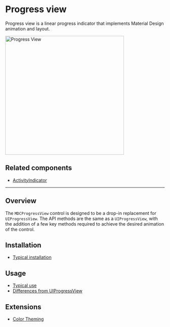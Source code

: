 # Progress view

<!-- badges -->

Progress view is a linear progress indicator that implements Material Design animation and layout.

<div class="article__asset article__asset--screenshot">
  <img src="docs/assets/progress_view.png" alt="Progress View" width="375">
</div>

<!-- design-and-api -->

## Related components

* [ActivityIndicator](../../ActivityIndicator)

<!-- toc -->

- - -

## Overview

The `MDCProgressView` control is designed to be a drop-in replacement for `UIProgressView`. The API
methods are the same as a `UIProgressView`, with the addition of a few key methods required to
achieve the desired animation of the control.

## Installation

- [Typical installation](../../../docs/component-installation.md)

## Usage

- [Typical use](typical-use.md)
- [Differences from UIProgressView](differences-from-uiprogressview.md)

## Extensions

- [Color Theming](color-theming.md)
